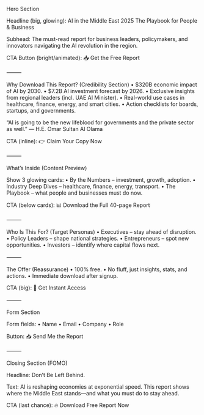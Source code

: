 Hero Section

Headline (big, glowing):
AI in the Middle East 2025
The Playbook for People & Business

Subhead:
The must-read report for business leaders, policymakers, and innovators navigating the AI revolution in the region.

CTA Button (bright/animated):
📥 Get the Free Report

⸻

Why Download This Report? (Credibility Section)
	•	$320B economic impact of AI by 2030.
	•	$7.2B AI investment forecast by 2026.
	•	Exclusive insights from regional leaders (incl. UAE AI Minister).
	•	Real-world use cases in healthcare, finance, energy, and smart cities.
	•	Action checklists for boards, startups, and governments.

“AI is going to be the new lifeblood for governments and the private sector as well.” — H.E. Omar Sultan Al Olama

CTA (inline):
👉 Claim Your Copy Now

⸻

What’s Inside (Content Preview)

Show 3 glowing cards:
	•	By the Numbers – investment, growth, adoption.
	•	Industry Deep Dives – healthcare, finance, energy, transport.
	•	The Playbook – what people and businesses must do now.

CTA (below cards):
📊 Download the Full 40-page Report

⸻

Who Is This For? (Target Personas)
	•	Executives – stay ahead of disruption.
	•	Policy Leaders – shape national strategies.
	•	Entrepreneurs – spot new opportunities.
	•	Investors – identify where capital flows next.

⸻

The Offer (Reassurance)
	•	100% free.
	•	No fluff, just insights, stats, and actions.
	•	Immediate download after signup.

CTA (big):
🚀 Get Instant Access

⸻

Form Section

Form fields:
	•	Name
	•	Email
	•	Company
	•	Role

Button:
📥 Send Me the Report

⸻

Closing Section (FOMO)

Headline:
Don’t Be Left Behind.

Text:
AI is reshaping economies at exponential speed. This report shows where the Middle East stands—and what you must do to stay ahead.

CTA (last chance):
🔥 Download Free Report Now